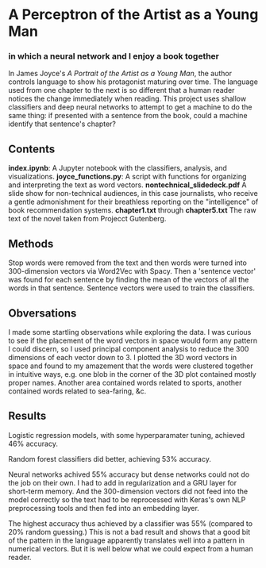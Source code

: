 # A Perceptron of the Artist as a Young Man
### in which a neural network and I enjoy a book together

In James Joyce's *A Portrait of the Artist as a Young Man*, the author controls language to show his protagonist maturing over time. The language used from one chapter to the next is so different that a human reader notices the change immediately when reading. This project uses shallow classifiers and deep neural networks to attempt to get a machine to do the same thing: if presented with a sentence from the book, could a machine identify that sentence's chapter? 

## Contents
**index.ipynb**: A Jupyter notebook with the classifiers, analysis, and visualizations.
**joyce_functions.py**: A script with functions for organizing and interpreting the text as word vectors.
**nontechnical_slidedeck.pdf** A slide show for non-technical audiences, in this case journalists, who receive a gentle admonishment for their breathless reporting on the "intelligence" of book recommendation systems.
**chapter1.txt** through **chapter5.txt** The raw text of the novel taken from Projecct Gutenberg.

## Methods
Stop words were removed from the text and then words were turned into 300-dimension vectors via Word2Vec with Spacy. Then a 'sentence vector' was found for each sentence by finding the mean of the vectors of all the words in that sentence. Sentence vectors were used to train the classifiers.

## Obversations
I made some startling observations while exploring the data. I was curious to see if the placement of the word vectors in space would form any pattern I could discern, so I used principal component analysis to reduce the 300 dimensions of each vector down to 3. I plotted the 3D word vectors in space and found to my amazement that the words were clustered together in intuitive ways, e.g. one blob in the corner of the 3D plot contained mostly proper names. Another area contained words related to sports, another contained words related to sea-faring, &c.

## Results

Logistic regression models, with some hyperparamater tuning, achieved 46% accuracy.

Random forest classifiers did better, achieving 53% accuracy.

Neural networks achived 55% accuracy but dense networks could not do the job on their own. I had to add in regularization and a GRU layer for short-term memory. And the 300-dimension vectors did not feed into the model correctly so the text had to be reprocessed with Keras's own NLP preprocessing tools and then fed into an embedding layer.

The highest accuracy thus achieved by a classifier was 55% (compared to 20% random guessing.) This is not a bad result and shows that a good bit of the pattern in the language apparently translates well into a pattern in numerical vectors. But it is well below what we could expect from a human reader.